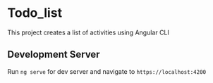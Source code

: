 # Todo_list
This project creates a list of activities using Angular CLI

## Development Server
Run `ng serve` for dev server and navigate to `https://localhost:4200`
